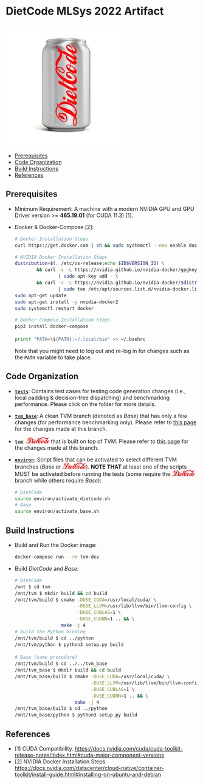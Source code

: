 # DietCode MLSys 2022 Artifact

![](./figures/DietCode.png)

- [Prerequisites](#prerequisites)
- [Code Organization](#code-organization)
- [Build Instructions](#build-instructions)
- [References](#references)

## Prerequisites

- Minimum Requirement: A machine with a modern NVIDIA GPU and GPU Driver
  version >= **465.19.01** (for CUDA 11.3) [1].

- Docker & Docker-Compose [2]:

  ```Bash
  # Docker Installation Steps
  curl https://get.docker.com | sh && sudo systemctl --now enable docker
  ```

  ```Bash
  # NVIDIA Docker Installation Steps
  distribution=$(. /etc/os-release;echo $ID$VERSION_ID) \
          && curl -s -L https://nvidia.github.io/nvidia-docker/gpgkey \
                  | sudo apt-key add - \
          && curl -s -L https://nvidia.github.io/nvidia-docker/$distribution/nvidia-docker.list \
                  | sudo tee /etc/apt/sources.list.d/nvidia-docker.list
  sudo apt-get update
  sudo apt-get install -y nvidia-docker2
  sudo systemctl restart docker
  ```

  ```Bash
  # Docker-Compose Installation Steps
  pip3 install docker-compose

  printf "PATH=\${PATH}:~/.local/bin" >> ~/.bashrc
  ```

  Note that you might need to log out and re-log in for changes such as the
  `PATH` variable to take place.

## Code Organization

- [**`tests`**](./tests): Contains test cases for testing code generation
  changes (i.e., local padding & decision-tree dispatching) and benchmarking
  performance. Please click on the folder for more details.
  
- [**`tvm_base`**](./tvm_base): A clean TVM branch (denoted as *Base*) that has
  only a few changes (for performance benchmarking only). Please refer to
  [this page](https://github.com/UofT-EcoSystem/tvm/compare/bojian/DietCode_base...bojian/DietCode/base)
  for the changes made at this branch.

- [**`tvm`**](./tvm): <img src="./figures/DietCode_text.png" alt="DietCode" height="16"></img>
  that is built on top of TVM. Please refer to
  [this page](https://github.com/UofT-EcoSystem/tvm/compare/bojian/DietCode_base...bojian/DietCode/stable)
  for the changes made at this branch.

- [**`environ`**](./environ): Script files that can be activated to select
  different TVM branches (*Base* or
  <img src="./figures/DietCode_text.png" alt="DietCode" height="16"></img>).
  **NOTE THAT** at least one of the scripts MUST be activated before running the
  tests (some require the
  <img src="./figures/DietCode_text.png" alt="DietCode" height="16"></img>
  branch while others require *Base*):

  ```Bash
  # DietCode
  source environ/activate_dietcode.sh
  # Base
  source environ/activate_base.sh
  ```

## Build Instructions

- Build and Run the Docker image:

  ```Bash
  docker-compose run --rm tvm-dev
  ```

- Build *DietCode* and *Base*:

  ```Bash
  # DietCode
  /mnt $ cd tvm
  /mnt/tvm $ mkdir build && cd build
  /mnt/tvm/build $ cmake -DUSE_CUDA=/usr/local/cuda/ \
                         -DUSE_LLVM=/usr/lib/llvm/bin/llvm-config \
                         -DUSE_CUBLAS=1 \
                         -DUSE_CUDNN=1 .. && \
                   make -j 4
  # build the Python binding
  /mnt/tvm/build $ cd ../python
  /mnt/tvm/python $ python3 setup.py build

  # Base (same procedure)
  /mnt/tvm/build $ cd ../../tvm_base
  /mnt/tvm_base $ mkdir build && cd build
  /mnt/tvm_base/build $ cmake -DUSE_CUDA=/usr/local/cuda/ \
                              -DUSE_LLVM=/usr/lib/llvm/bin/llvm-config \
                              -DUSE_CUBLAS=1 \
                              -DUSE_CUDNN=1 .. && \
                        make -j 4
  /mnt/tvm_base/build $ cd ../python
  /mnt/tvm_base/python $ python3 setup.py build
  ```

## References

- [1] CUDA Compatibility. https://docs.nvidia.com/cuda/cuda-toolkit-release-notes/index.html#cuda-major-component-versions
- [2] NVIDIA Docker Installation Steps. https://docs.nvidia.com/datacenter/cloud-native/container-toolkit/install-guide.html#installing-on-ubuntu-and-debian
